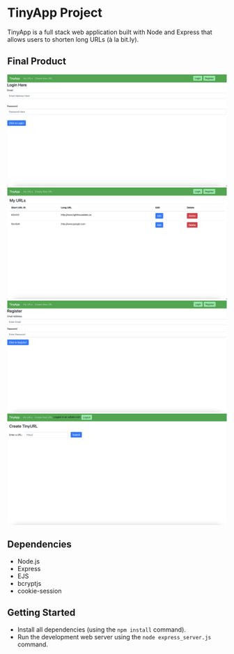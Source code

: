 # TinyApp Project

TinyApp is a full stack web application built with Node and Express that allows users to shorten long URLs (à la bit.ly).

## Final Product

!["screenshot of Login Page"](https://github.com/samnarduzzi/tinyapp/blob/main/docs/loginPage.png?raw=true)
!["screenshot of Main URL Page"](https://github.com/samnarduzzi/tinyapp/blob/main/docs/mainPageURL.png?raw=true)
!["screenshot of Register Page"](https://github.com/samnarduzzi/tinyapp/blob/main/docs/registerPage.png?raw=true)
!["screenshot of Tiny URL Page"](https://github.com/samnarduzzi/tinyapp/blob/main/docs/tinyURLPage.png?raw=true)

## Dependencies

- Node.js
- Express
- EJS
- bcryptjs
- cookie-session

## Getting Started

- Install all dependencies (using the `npm install` command).
- Run the development web server using the `node express_server.js` command.